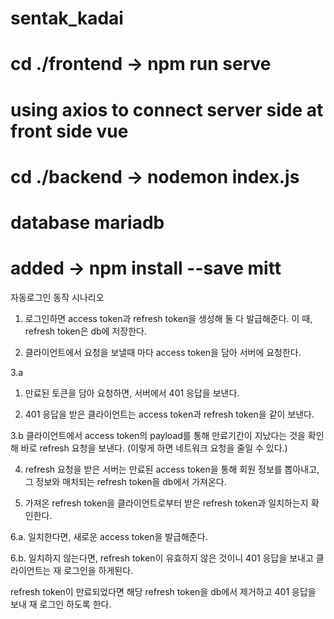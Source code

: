 ﻿# sentak_kadai

# cd ./frontend -> npm run serve

# using axios to connect server side at front side vue

# cd ./backend -> nodemon index.js

# database mariadb

# added -> npm install --save mitt





자동로그인 동작 시나리오
1. 로그인하면 access token과 refresh token을 생성해 둘 다 발급해준다. 이 때, refresh token은 db에 저장한다.

2. 클라이언트에서 요청을 보낼때 마다 access token을 담아 서버에 요청한다.

3.a

  1. 만료된 토큰을 담아 요청하면, 서버에서 401 응답을 보낸다.

  2. 401 응답을 받은 클라이언트는 access token과 refresh token을 같이 보낸다.

3.b 클라이언트에서 access token의 payload를 통해 만료기간이 지났다는 것을 확인해 바로 refresh 요청을 보낸다. (이렇게 하면 네트워크 요청을 줄일 수 있다.)

4. refresh 요청을 받은 서버는 만료된 access token을 통해 회원 정보를 뽑아내고, 그 정보와 매치되는 refresh token을 db에서 가져온다.

5.  가져온 refresh token을 클라이언트로부터 받은 refresh token과 일치하는지 확인한다.

6.a. 일치한다면, 새로운 access token을 발급해준다.

6.b. 일치하지 않는다면, refresh token이 유효하지 않은 것이니 401 응답을 보내고 클라이언트는 재 로그인을 하게된다.

 

refresh token이 만료되었다면 해당 refresh token을 db에서 제거하고 401 응답을 보내 재 로그인 하도록 한다.
